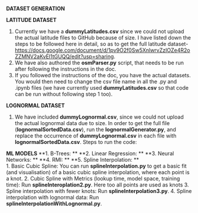 **DATASET GENERATION**

**LATITUDE DATASET**
1. Currently we have a **dummyLatitudes.csv** since we could not upload the actual latitude files to GitHub because of size. I have listed down the steps to be followed here in detail, so as to get the full latitude dataset- https://docs.google.com/document/d/1pv9O2f0Sw5XnlwrvZzIOZe4R2oZZMNV2aKvEl1tGUQQ/edit?usp=sharing.
2. We have also authored the **osmParser.py** script, that needs to be run after following the instructions in the doc.
3. If you followed the instructions of the doc, you have the actual datasets. You would then need to change the csv file name in all the .py and .ipynb files (we have currently used **dummyLatitudes.csv** so that code can be run without following step 1 too).

**LOGNORMAL DATASET**
1. We have included **dummyLognormal.csv**, since we could not upload the actual lognormal data due to size. In order to get the full file (**lognormalSortedData.csv**), run the **lognormalGenerator.py**, and replace the occurrence of **dummyLognormal.csv** in each file with **lognormalSortedData.csv**.
Steps to run the code:

**ML MODELS**
**1. B-Trees: **
**2. Linear Regression: **
**3. Neural Networks: **
**4. RMI: **
**5. Spline Interpolation: **    
    1. Basic Cubic Spline: You can run **splineInterpolation.py** to get a basic fit (and visualisation) of a basic cubic spline interpolation, where each point is a knot. 
    2. Cubic Spline with Metrics (lookup time, model space, training time): Run **splineInteroplation2.py**. Here too all points are used as knots
    3. Spline interpolation with fewer knots: Run **splineInterpolation3.py**.
    4. Spline interpolation with lognormal data: Run **splineInterpolationWithLognormal.py**.
